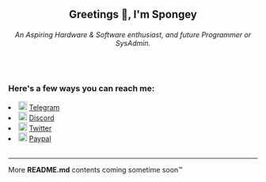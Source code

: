 <h2 align="center">Greetings 👋, I'm Spongey</h2>
<h6 align="center">An Aspiring Hardware & Software enthusiast, and future Programmer or SysAdmin.</h6>
<br>
<h3>Here's a few ways you can reach me:</h3>

<li><img src="https://user-images.githubusercontent.com/28176188/236365836-bc753bdc-f868-4ec8-8322-2fdc8c36a62a.svg" width="18" height="18"> <a href="https://t.me/spongeyperson">Telegram</a></img></li>
<li><img src="https://user-images.githubusercontent.com/28176188/236366559-ce840dea-f079-45f5-a7f9-b98c0867763d.svg" width="18" height="18"> <a href="https://discord.com/users/116722136500011014">Discord</a></img></li>
<li><img src="https://user-images.githubusercontent.com/28176188/236366820-cf1db53c-d272-46c2-b7be-3d8faf992c8d.svg" width="18" height="18"> <a href="https://twitter.com/spongeyperson">Twitter</a></img></li>
<li><img src="https://user-images.githubusercontent.com/28176188/236366730-8f498952-42d1-4783-94e3-535e2918f133.svg" width="18" height="18"> <a href="https://paypal.me/spongeyperson">Paypal</a></img></li>

<br>
<hr class="solid"></hr>
More <b>README.md</b> contents coming sometime soon™

<!--# Unused contents, don't mind this

<li><img src="https://user-images.githubusercontent.com/28176188/236367049-facb3e22-4aaf-4667-b41b-8f5c2165cb64.svg" width="18" height="18"> <a href="https://t.me/spongeyperson">Matrix (Element)</a></img></li>

**spongeyperson/spongeyperson** is a ✨ _special_ ✨ repository because its `README.md` (this file) appears on your GitHub profile.

Here are some ideas to get you started:

- 🌱 I’m currently learning ...
- 👯 I’m looking to collaborate on ...
- 🤔 I’m looking for help with ...
- 💬 Ask me about ...
- 📫 How to reach me: ...
- 😄 Pronouns: ...
- ⚡ Fun fact: ...
-->
